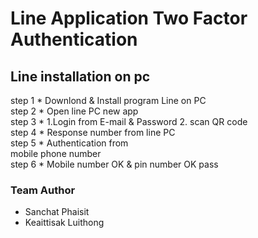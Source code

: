 # Line Application Two Factor Authentication

## Line installation on pc


step 1  * Downlond & Install program Line on PC <br>
step 2  * Open line PC new app <br> 
step 3  * 1.Login from E-mail & Password 2. scan QR code <br>
step 4  * Response number from line PC <br>
step 5  * Authentication from <br>mobile phone number <br>
step 6  * Mobile number OK & pin number OK pass


### Team Author
* Sanchat Phaisit
* Keaittisak Luithong
